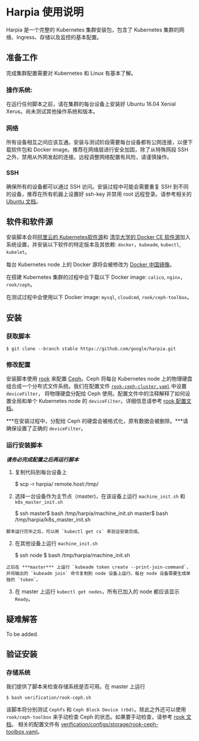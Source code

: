 Harpia 使用说明
==================

Harpia 是一个完整的 Kubernetes 集群安装包，包含了 Kubernetes 集群的网络、Ingress、存储以及监控的基本配置。

## 准备工作

完成集群配置需要对 Kubernetes 和 Linux 有基本了解。

### 操作系统:

在运行任何脚本之前，请在集群的每台设备上安装好 Ubuntu 16.04 Xenial Xerus。尚未测试其他操作系统和版本。

### 网络

所有设备相互之间应该互通。安装与测试阶段需要每台设备都有公网连接，以便下载软件包和 Docker image。推荐在网络层进行安全加固，除了从特殊网段 SSH 之外，禁用从外网发起的连接。远程调整网络配置有风险，请谨慎操作。

### SSH

确保所有的设备都可以通过 SSH 访问。安装过程中可能会需要重复 SSH 到不同的设备，推荐在所有机器上设置好 ssh-key 并禁用 root 远程登录。请参考相关的 [Ubuntu 文档](https://help.ubuntu.com/lts/serverguide/openssh-server.html.en#openssh-keys)。

## 软件和软件源

安装脚本会将[阿里云的 Kubernetes软件源](https://mirrors.aliyun.com/kubernetes/)和
[清华大学的 Docker CE 软件源](https://mirrors.tuna.tsinghua.edu.cn/docker-ce/)加入系统设置，并安装以下软件的特定版本及其依赖:
 `docker`，`kubeadm`, `kubectl`, `kubelet`。

每台 Kubernetes node 上的 Docker 源将会被修改为 [Docker 中国镜像](https://docker-cn.com)。

在搭建 Kubernetes 集群的过程中会下载以下 Docker image:
`calico`, `nginx`，`rook/ceph`。

在测试过程中会使用以下 Docker image:
`mysql`, `cloudcmd`, `rook/ceph-toolbox`。

## 安装

### 获取脚本

	$ git clone --branch stable https://github.com/google/harpia.git

### 修改配置

安装脚本使用 [rook](https://rook.io/) 来配置 [Ceph](https://ceph.com/)。Ceph 将每台 Kubernetes node
上的物理硬盘组合成一个分布式文件系统。我们在配置文件 [`rook-ceph-cluster.yaml`](https://github.com/google/harpia/blob/master/setup/configs/storage/rook-ceph-cluster.yaml)
中设置 `deviceFilter`，
将物理硬盘分配给 Ceph 使用。配置文件中的注释解释了如何设置全局和单个 Kubernetes node 的 `deviceFilter`。详细信息请参考
[rook 配置文档](https://github.com/rook/rook/blob/master/Documentation/ceph-cluster-crd.md#storage-selection-settings)。

***在安装过程中，分配给 Ceph 的硬盘会被格式化，原有数据会被删除。***请确保设置了正确的 `deviceFilter`。

### 运行安装脚本

***请务必完成配置之后再运行脚本***

  1. 复制代码到每台设备上

		$ scp -r harpia/ remote.host:/tmp/

  3. 选择一台设备作为主节点（master)，在该设备上运行 `machine_init.sh` 和 `k8s_master_init.sh`

		$ ssh <the master host>
		master$ bash /tmp/harpia/machine_init.sh
		master$ bash /tmp/harpia/k8s_master_init.sh

	脚本运行完毕之后，可以用 `kubectl get cs` 来验证安装完成。

  2. 在其他设备上运行 `machine_init.sh`

		$ ssh <all other hosts>
		node $ bash /tmp/harpia/machine_init.sh

	之后在 ***master*** 上运行 `kubeadm token create --print-join-command`，并将输出的 `kubeadm join` 命令复制到 node 设备上运行。每台 node 设备需要生成单独的 `token`。

  3. 在 master 上运行 `kubectl get nodes`，所有已加入的 node 都应该显示 `Ready`。

## 疑难解答

To be added.

## 验证安装

### 存储系统

我们提供了脚本来检查存储系统是否可用。在 master 上运行

	$ bash verification/rook-ceph.sh

该脚本将分别测试 `Cephfs` 和 `Ceph Block Device (rbd)`。除此之外还可以使用 `rook/ceph-toolbox` 来手动检查 Ceph 的状态。如果要手动检查，请参考 [rook 文档](https://github.com/rook/rook/blob/master/Documentation/ceph-toolbox.md)。
相关的配置文件有 [verification/configs/storage/rook-ceph-toolbox.yaml](https://github.com/google/harpia/blob/master/verification/configs/storage/rook-ceph-toolbox.yaml)。
